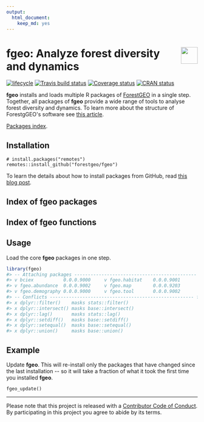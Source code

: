 ```yaml
---
output: 
  html_document:
    keep_md: yes
---
```

<!-- README.md is generated from README.Rmd. Please edit that file -->



# <img src="https://i.imgur.com/39pvr4n.png" align="right" height=44 /> fgeo: Analyze forest diversity and dynamics

[![lifecycle](https://img.shields.io/badge/lifecycle-experimental-orange.svg)](https://www.tidyverse.org/lifecycle/#experimental)
[![Travis build status](https://travis-ci.org/forestgeo/fgeo.svg?branch=master)](https://travis-ci.org/forestgeo/fgeo)
[![Coverage status](https://coveralls.io/repos/github/forestgeo/fgeo/badge.svg)](https://coveralls.io/r/forestgeo/fgeo?branch=master)
[![CRAN status](https://www.r-pkg.org/badges/version/fgeo)](https://cran.r-project.org/package=fgeo)

__fgeo__ installs and loads multiple R packages of [ForestGEO](http://www.forestgeo.si.edu/) in a single step. Together, all packages of __fgeo__ provide a wide range of tools to analyse forest diversity and dynamics. To learn more about the structure of ForestgGEO's software see [this article](https://goo.gl/c5X6qk).

[Packages index](https://forestgeo.github.io/fgeo/reference/index.html).



## Installation

```
# install.packages("remotes")
remotes::install_github("forestgeo/fgeo")
```

To learn the details about how to install packages from GitHub, read [this blog post](https://goo.gl/dQKEeg).

## Index of fgeo packages

<!--html_preserve--><div id="htmlwidget-5c65cc5dbec3932db3dc" style="width:100%;height:auto;" class="datatables html-widget"></div>
<script type="application/json" data-for="htmlwidget-5c65cc5dbec3932db3dc">{"x":{"filter":"none","data":[["1","2","3","4","5","6","7"],["<a href=https://forestgeo.github.io/bciex>bciex<\/a>","<a href=https://forestgeo.github.io/fgeo>fgeo<\/a>","<a href=https://forestgeo.github.io/fgeo.abundance>fgeo.abundance<\/a>","<a href=https://forestgeo.github.io/fgeo.demography>fgeo.demography<\/a>","<a href=https://forestgeo.github.io/fgeo.habitat>fgeo.habitat<\/a>","<a href=https://forestgeo.github.io/fgeo.map>fgeo.map<\/a>","<a href=https://forestgeo.github.io/fgeo.tool>fgeo.tool<\/a>"],["Forest Dynamics Data from Barro Colorado Island","Easily Install and Load Packages of ForestGEO","R packages for the Analysis of Forest Dynamics","Demography Tools","Habitat Analyses","Map ForestGEO's Data","Utility Tools for ForestGEO Packages"]],"container":"<table class=\"display\">\n  <thead>\n    <tr>\n      <th> <\/th>\n      <th>package<\/th>\n      <th>Title<\/th>\n    <\/tr>\n  <\/thead>\n<\/table>","options":{"order":[],"autoWidth":false,"orderClasses":false,"columnDefs":[{"orderable":false,"targets":0}]}},"evals":[],"jsHooks":[]}</script><!--/html_preserve-->

## Index of fgeo functions

<!--html_preserve--><div id="htmlwidget-8c7a841480b3bedcd980" style="width:100%;height:auto;" class="datatables html-widget"></div>
<script type="application/json" data-for="htmlwidget-8c7a841480b3bedcd980">{"x":{"filter":"none","data":[["1","2","3","4","5","6","7","8","9","10","11","12","13","14","15","16","17","18","19","20","21","22","23","24","25","26","27","28","29","30","31","32","33","34","35","36","37","38","39","40","41","42","43","44","45","46","47","48","49","50","51","52","53","54","55","56","57","58","59","60","61","62","63","64","65","66","67","68","69","70","71","72","73","74","75","76","77","78","79","80","81","82","83","84","85","86","87","88","89","90","91","92","93","94","95","96","97","98","99","100","101","102","103","104"],["fgeo","fgeo","fgeo","fgeo","fgeo","fgeo","fgeo","fgeo","fgeo","fgeo","fgeo","fgeo.abundance","fgeo.abundance","fgeo.abundance","fgeo.abundance","fgeo.abundance","fgeo.abundance","fgeo.abundance","fgeo.abundance","fgeo.abundance","fgeo.abundance","fgeo.abundance","fgeo.abundance","fgeo.abundance","fgeo.demography","fgeo.demography","fgeo.demography","fgeo.demography","fgeo.demography","fgeo.demography","fgeo.habitat","fgeo.habitat","fgeo.habitat","fgeo.habitat","fgeo.map","fgeo.map","fgeo.map","fgeo.map","fgeo.map","fgeo.map","fgeo.map","fgeo.map","fgeo.map","fgeo.map","fgeo.map","fgeo.map","fgeo.map","fgeo.map","fgeo.map","fgeo.map","fgeo.map","fgeo.map","fgeo.map","fgeo.map","fgeo.map","fgeo.tool","fgeo.tool","fgeo.tool","fgeo.tool","fgeo.tool","fgeo.tool","fgeo.tool","fgeo.tool","fgeo.tool","fgeo.tool","fgeo.tool","fgeo.tool","fgeo.tool","fgeo.tool","fgeo.tool","fgeo.tool","fgeo.tool","fgeo.tool","fgeo.tool","fgeo.tool","fgeo.tool","fgeo.tool","fgeo.tool","fgeo.tool","fgeo.tool","fgeo.tool","fgeo.tool","fgeo.tool","fgeo.tool","fgeo.tool","fgeo.tool","fgeo.tool","fgeo.tool","fgeo.tool","fgeo.tool","fgeo.tool","fgeo.tool","fgeo.tool","fgeo.tool","fgeo.tool","fgeo.tool","fgeo.tool","fgeo.tool","fgeo.tool","fgeo.tool","fgeo.tool","fgeo.tool","fgeo.tool","fgeo.tool"],["<a href=https://forestgeo.github.io/fgeo/reference/>%>%<\/a>","<a href=https://forestgeo.github.io/fgeo/reference/>fgeo_conflicts<\/a>","<a href=https://forestgeo.github.io/fgeo/reference/>fgeo_core<\/a>","<a href=https://forestgeo.github.io/fgeo/reference/>fgeo_imports<\/a>","<a href=https://forestgeo.github.io/fgeo/reference/>fgeo_index<\/a>","<a href=https://forestgeo.github.io/fgeo/reference/>fgeo_index_functions<\/a>","<a href=https://forestgeo.github.io/fgeo/reference/>fgeo_index_packages<\/a>","<a href=https://forestgeo.github.io/fgeo/reference/>fgeo_link<\/a>","<a href=https://forestgeo.github.io/fgeo/reference/>fgeo_packages<\/a>","<a href=https://forestgeo.github.io/fgeo/reference/>fgeo_suggests<\/a>","<a href=https://forestgeo.github.io/fgeo/reference/>fgeo_update<\/a>","<a href=https://forestgeo.github.io/fgeo.abundance/reference/>abundance<\/a>","<a href=https://forestgeo.github.io/fgeo.abundance/reference/>abundance_tally<\/a>","<a href=https://forestgeo.github.io/fgeo.abundance/reference/>basal_area<\/a>","<a href=https://forestgeo.github.io/fgeo.abundance/reference/>basal_area_ind<\/a>","<a href=https://forestgeo.github.io/fgeo.abundance/reference/>enexpr<\/a>","<a href=https://forestgeo.github.io/fgeo.abundance/reference/>enquo<\/a>","<a href=https://forestgeo.github.io/fgeo.abundance/reference/>expr<\/a>","<a href=https://forestgeo.github.io/fgeo.abundance/reference/>exprs<\/a>","<a href=https://forestgeo.github.io/fgeo.abundance/reference/>quo<\/a>","<a href=https://forestgeo.github.io/fgeo.abundance/reference/>quo_name<\/a>","<a href=https://forestgeo.github.io/fgeo.abundance/reference/>quos<\/a>","<a href=https://forestgeo.github.io/fgeo.abundance/reference/>sym<\/a>","<a href=https://forestgeo.github.io/fgeo.abundance/reference/>syms<\/a>","<a href=https://forestgeo.github.io/fgeo.demography/reference/>growth<\/a>","<a href=https://forestgeo.github.io/fgeo.demography/reference/>growth_df<\/a>","<a href=https://forestgeo.github.io/fgeo.demography/reference/>mortality<\/a>","<a href=https://forestgeo.github.io/fgeo.demography/reference/>mortality_df<\/a>","<a href=https://forestgeo.github.io/fgeo.demography/reference/>recruitment<\/a>","<a href=https://forestgeo.github.io/fgeo.demography/reference/>recruitment_df<\/a>","<a href=https://forestgeo.github.io/fgeo.habitat/reference/>dist_in_torus<\/a>","<a href=https://forestgeo.github.io/fgeo.habitat/reference/>ExpList<\/a>","<a href=https://forestgeo.github.io/fgeo.habitat/reference/>GetAutomatedKrigeParams<\/a>","<a href=https://forestgeo.github.io/fgeo.habitat/reference/>GetKrigedSoil<\/a>","<a href=https://forestgeo.github.io/fgeo.map/reference/>%>%<\/a>","<a href=https://forestgeo.github.io/fgeo.map/reference/>add_sp<\/a>","<a href=https://forestgeo.github.io/fgeo.map/reference/>contour_elev<\/a>","<a href=https://forestgeo.github.io/fgeo.map/reference/>hide_axis_labels<\/a>","<a href=https://forestgeo.github.io/fgeo.map/reference/>hide_legend_color<\/a>","<a href=https://forestgeo.github.io/fgeo.map/reference/>label_elev<\/a>","<a href=https://forestgeo.github.io/fgeo.map/reference/>limit_gx_gy<\/a>","<a href=https://forestgeo.github.io/fgeo.map/reference/>map_elev<\/a>","<a href=https://forestgeo.github.io/fgeo.map/reference/>map_gx_gy<\/a>","<a href=https://forestgeo.github.io/fgeo.map/reference/>map_gx_gy_elev<\/a>","<a href=https://forestgeo.github.io/fgeo.map/reference/>map_quad_header<\/a>","<a href=https://forestgeo.github.io/fgeo.map/reference/>map_sp_elev<\/a>","<a href=https://forestgeo.github.io/fgeo.map/reference/>map_tag_header<\/a>","<a href=https://forestgeo.github.io/fgeo.map/reference/>maply_quad<\/a>","<a href=https://forestgeo.github.io/fgeo.map/reference/>maply_sp_elev<\/a>","<a href=https://forestgeo.github.io/fgeo.map/reference/>maply_tag<\/a>","<a href=https://forestgeo.github.io/fgeo.map/reference/>suffix_edge_tag<\/a>","<a href=https://forestgeo.github.io/fgeo.map/reference/>theme_default<\/a>","<a href=https://forestgeo.github.io/fgeo.map/reference/>theme_map_quad<\/a>","<a href=https://forestgeo.github.io/fgeo.map/reference/>theme_map_tag<\/a>","<a href=https://forestgeo.github.io/fgeo.map/reference/>wrap<\/a>","<a href=https://forestgeo.github.io/fgeo.tool/reference/>%>%<\/a>","<a href=https://forestgeo.github.io/fgeo.tool/reference/>add_col_row<\/a>","<a href=https://forestgeo.github.io/fgeo.tool/reference/>add_col_row2<\/a>","<a href=https://forestgeo.github.io/fgeo.tool/reference/>add_hectindex<\/a>","<a href=https://forestgeo.github.io/fgeo.tool/reference/>add_index<\/a>","<a href=https://forestgeo.github.io/fgeo.tool/reference/>add_lxly<\/a>","<a href=https://forestgeo.github.io/fgeo.tool/reference/>add_quad<\/a>","<a href=https://forestgeo.github.io/fgeo.tool/reference/>add_qxqy<\/a>","<a href=https://forestgeo.github.io/fgeo.tool/reference/>add_status_tree<\/a>","<a href=https://forestgeo.github.io/fgeo.tool/reference/>add_subquad<\/a>","<a href=https://forestgeo.github.io/fgeo.tool/reference/>add_var<\/a>","<a href=https://forestgeo.github.io/fgeo.tool/reference/>check_crucial_names<\/a>","<a href=https://forestgeo.github.io/fgeo.tool/reference/>check_unique<\/a>","<a href=https://forestgeo.github.io/fgeo.tool/reference/>check_unique_vector<\/a>","<a href=https://forestgeo.github.io/fgeo.tool/reference/>count_duplicated<\/a>","<a href=https://forestgeo.github.io/fgeo.tool/reference/>exists_in_pkg<\/a>","<a href=https://forestgeo.github.io/fgeo.tool/reference/>fieldforms_header<\/a>","<a href=https://forestgeo.github.io/fgeo.tool/reference/>fieldforms_output<\/a>","<a href=https://forestgeo.github.io/fgeo.tool/reference/>fieldforms_prepare<\/a>","<a href=https://forestgeo.github.io/fgeo.tool/reference/>fill_na<\/a>","<a href=https://forestgeo.github.io/fgeo.tool/reference/>guess_plotdim<\/a>","<a href=https://forestgeo.github.io/fgeo.tool/reference/>ls_csv_df<\/a>","<a href=https://forestgeo.github.io/fgeo.tool/reference/>ls_join_df<\/a>","<a href=https://forestgeo.github.io/fgeo.tool/reference/>ls_list_spreadsheets<\/a>","<a href=https://forestgeo.github.io/fgeo.tool/reference/>ls_name_df<\/a>","<a href=https://forestgeo.github.io/fgeo.tool/reference/>nms_detect<\/a>","<a href=https://forestgeo.github.io/fgeo.tool/reference/>nms_extract_all<\/a>","<a href=https://forestgeo.github.io/fgeo.tool/reference/>nms_extract_anycase<\/a>","<a href=https://forestgeo.github.io/fgeo.tool/reference/>nms_extract1<\/a>","<a href=https://forestgeo.github.io/fgeo.tool/reference/>nms_has_any<\/a>","<a href=https://forestgeo.github.io/fgeo.tool/reference/>nms_lowercase<\/a>","<a href=https://forestgeo.github.io/fgeo.tool/reference/>nms_restore<\/a>","<a href=https://forestgeo.github.io/fgeo.tool/reference/>nms_restore_newvar<\/a>","<a href=https://forestgeo.github.io/fgeo.tool/reference/>nms_tidy<\/a>","<a href=https://forestgeo.github.io/fgeo.tool/reference/>recode_subquad<\/a>","<a href=https://forestgeo.github.io/fgeo.tool/reference/>replace_null<\/a>","<a href=https://forestgeo.github.io/fgeo.tool/reference/>restructure_elev<\/a>","<a href=https://forestgeo.github.io/fgeo.tool/reference/>row_collapse_censusid<\/a>","<a href=https://forestgeo.github.io/fgeo.tool/reference/>row_discard_twice_dead<\/a>","<a href=https://forestgeo.github.io/fgeo.tool/reference/>row_filter_status<\/a>","<a href=https://forestgeo.github.io/fgeo.tool/reference/>row_keep_alive_stem<\/a>","<a href=https://forestgeo.github.io/fgeo.tool/reference/>row_keep_alive_tree<\/a>","<a href=https://forestgeo.github.io/fgeo.tool/reference/>row_top<\/a>","<a href=https://forestgeo.github.io/fgeo.tool/reference/>str_as_tidy_names<\/a>","<a href=https://forestgeo.github.io/fgeo.tool/reference/>str_suffix_match<\/a>","<a href=https://forestgeo.github.io/fgeo.tool/reference/>to_recensus<\/a>","<a href=https://forestgeo.github.io/fgeo.tool/reference/>type_ensure<\/a>","<a href=https://forestgeo.github.io/fgeo.tool/reference/>type_taxa<\/a>","<a href=https://forestgeo.github.io/fgeo.tool/reference/>type_vft<\/a>"]],"container":"<table class=\"display\">\n  <thead>\n    <tr>\n      <th> <\/th>\n      <th>package<\/th>\n      <th>fun<\/th>\n    <\/tr>\n  <\/thead>\n<\/table>","options":{"order":[],"autoWidth":false,"orderClasses":false,"columnDefs":[{"orderable":false,"targets":0}]}},"evals":[],"jsHooks":[]}</script><!--/html_preserve-->

## Usage

Load the core __fgeo__ packages in one step.


```r
library(fgeo)
#> -- Attaching packages --------------------------------------------- fgeo 0.0.0.9000 --
#> v bciex           0.0.0.9000     v fgeo.habitat    0.0.0.9001
#> v fgeo.abundance  0.0.0.9002     v fgeo.map        0.0.0.9203
#> v fgeo.demography 0.0.0.9000     v fgeo.tool       0.0.0.9002
#> -- Conflicts ----------------------------------------------------- fgeo_conflicts() --
#> x dplyr::filter()    masks stats::filter()
#> x dplyr::intersect() masks base::intersect()
#> x dplyr::lag()       masks stats::lag()
#> x dplyr::setdiff()   masks base::setdiff()
#> x dplyr::setequal()  masks base::setequal()
#> x dplyr::union()     masks base::union()
```

## Example

Update __fgeo__. This will re-install only the packages that have changed since the last installation -- so it will take a fraction of what it took the first time you installed __fgeo__.

```
fgeo_update()
```

---

Please note that this project is released with a [Contributor Code of Conduct](.github/CODE_OF_CONDUCT.md).
By participating in this project you agree to abide by its terms.

